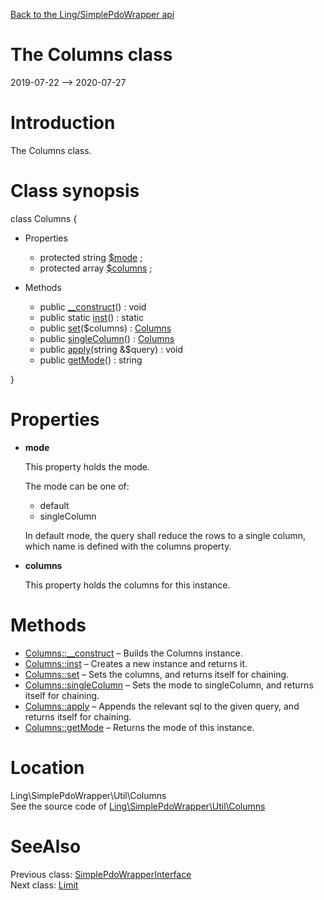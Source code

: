 [Back to the Ling/SimplePdoWrapper api](https://github.com/lingtalfi/SimplePdoWrapper/blob/master/doc/api/Ling/SimplePdoWrapper.md)



The Columns class
================
2019-07-22 --> 2020-07-27






Introduction
============

The Columns class.



Class synopsis
==============


class <span class="pl-k">Columns</span>  {

- Properties
    - protected string [$mode](#property-mode) ;
    - protected array [$columns](#property-columns) ;

- Methods
    - public [__construct](https://github.com/lingtalfi/SimplePdoWrapper/blob/master/doc/api/Ling/SimplePdoWrapper/Util/Columns/__construct.md)() : void
    - public static [inst](https://github.com/lingtalfi/SimplePdoWrapper/blob/master/doc/api/Ling/SimplePdoWrapper/Util/Columns/inst.md)() : static
    - public [set](https://github.com/lingtalfi/SimplePdoWrapper/blob/master/doc/api/Ling/SimplePdoWrapper/Util/Columns/set.md)($columns) : [Columns](https://github.com/lingtalfi/SimplePdoWrapper/blob/master/doc/api/Ling/SimplePdoWrapper/Util/Columns.md)
    - public [singleColumn](https://github.com/lingtalfi/SimplePdoWrapper/blob/master/doc/api/Ling/SimplePdoWrapper/Util/Columns/singleColumn.md)() : [Columns](https://github.com/lingtalfi/SimplePdoWrapper/blob/master/doc/api/Ling/SimplePdoWrapper/Util/Columns.md)
    - public [apply](https://github.com/lingtalfi/SimplePdoWrapper/blob/master/doc/api/Ling/SimplePdoWrapper/Util/Columns/apply.md)(string &$query) : void
    - public [getMode](https://github.com/lingtalfi/SimplePdoWrapper/blob/master/doc/api/Ling/SimplePdoWrapper/Util/Columns/getMode.md)() : string

}




Properties
=============

- <span id="property-mode"><b>mode</b></span>

    This property holds the mode.
    
    The mode can be one of:
    - default
    - singleColumn
    
    
    In default mode, the query shall reduce the rows to a single column, which name is defined
    with the columns property.
    
    

- <span id="property-columns"><b>columns</b></span>

    This property holds the columns for this instance.
    
    



Methods
==============

- [Columns::__construct](https://github.com/lingtalfi/SimplePdoWrapper/blob/master/doc/api/Ling/SimplePdoWrapper/Util/Columns/__construct.md) &ndash; Builds the Columns instance.
- [Columns::inst](https://github.com/lingtalfi/SimplePdoWrapper/blob/master/doc/api/Ling/SimplePdoWrapper/Util/Columns/inst.md) &ndash; Creates a new instance and returns it.
- [Columns::set](https://github.com/lingtalfi/SimplePdoWrapper/blob/master/doc/api/Ling/SimplePdoWrapper/Util/Columns/set.md) &ndash; Sets the columns, and returns itself for chaining.
- [Columns::singleColumn](https://github.com/lingtalfi/SimplePdoWrapper/blob/master/doc/api/Ling/SimplePdoWrapper/Util/Columns/singleColumn.md) &ndash; Sets the mode to singleColumn, and returns itself for chaining.
- [Columns::apply](https://github.com/lingtalfi/SimplePdoWrapper/blob/master/doc/api/Ling/SimplePdoWrapper/Util/Columns/apply.md) &ndash; Appends the relevant sql to the given query, and returns itself for chaining.
- [Columns::getMode](https://github.com/lingtalfi/SimplePdoWrapper/blob/master/doc/api/Ling/SimplePdoWrapper/Util/Columns/getMode.md) &ndash; Returns the mode of this instance.





Location
=============
Ling\SimplePdoWrapper\Util\Columns<br>
See the source code of [Ling\SimplePdoWrapper\Util\Columns](https://github.com/lingtalfi/SimplePdoWrapper/blob/master/Util/Columns.php)



SeeAlso
==============
Previous class: [SimplePdoWrapperInterface](https://github.com/lingtalfi/SimplePdoWrapper/blob/master/doc/api/Ling/SimplePdoWrapper/SimplePdoWrapperInterface.md)<br>Next class: [Limit](https://github.com/lingtalfi/SimplePdoWrapper/blob/master/doc/api/Ling/SimplePdoWrapper/Util/Limit.md)<br>
